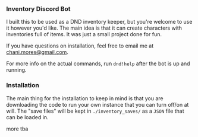 ### Inventory Discord Bot

I built this to be used as a DND inventory keeper, but you're welcome to use it however you'd like.
The main idea is that it can create characters with inventories full of items. It was just a small 
project done for fun.

If you have questions on installation, feel free to email me at chani.mores@gmail.com.

For more info on the actual commands, run `dnd!help` after the bot is up and running.

### Installation 

The main thing for the installation to keep in mind is that you are downloading the code to run your own 
instance that you can turn off/on at will. The "save files" will be kept in `./inventory_saves/` as a `JSON` 
file that can be loaded in. 

more tba

